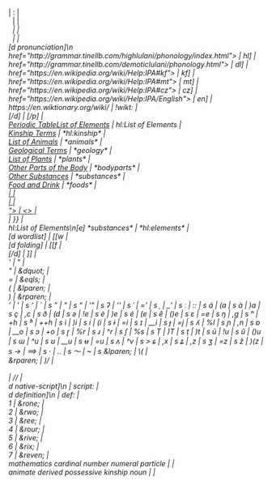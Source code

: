 <!DOCTYPE html>
</link><link> | </link>:<link> | <br>
</link>&nbsp;<high-lulani> | </link> <high-lulani> | <br>
</high-lulani>&nbsp;<em> | </high-lulani> <em> | </em><br>
</high-lulani>&nbsp;<small-caps> | </high-lulani> <small-caps> | <br>
[d pronunciation]\n<a | [p | <br>
href="http://grammar.tinellb.com/highlulani/phonology/index.html"> | hl] | <br>
href="http://grammar.tinellb.com/demoticlulani/phonology.html"> | dl] | <br>
href="https://en.wikipedia.org/wiki/Help:IPA#kf"> | kf] | <br>
href="https://en.wikipedia.org/wiki/Help:IPA#mt"> | mt] | <br>
href="https://en.wikipedia.org/wiki/Help:IPA#cz"> | cz] | <br>
href="https://en.wikipedia.org/wiki/Help:IPA/English"> | en] | <br>
https://en.wiktionary.org/wiki/ | !wikt: | <br>
</a>[/d] | [/p] | <br>
<a href="http://grammar.tinellb.com/highlulani/apocrypha/elements.html"><span class="desktop">Periodic Table</span><span class="mobile">List of Elements</span></a> | hl:List of Elements | <br>
<a href="http://grammar.tinellb.com/highlulani/apocrypha/kinship.html">Kinship Terms</a> | *hl:kinship* | <br>
<a href="../search.html?term=animal">List of Animals</a> | *animals* | <br>
<a href="../search.html?term=geology">Geological Terms</a> | *geology* | <br>
<a href="../search.html?term=plant">List of Plants</a> | *plants* | <br>
<a href="../search.html?term=bodypart">Other Parts of the Body</a> | *bodyparts* | <br>
<a href="../search.html?term=substance">Other Substances</a> | *substances* | <br>
<a href="../search.html?term=food">Food and Drink</a> | *foods* | <br>
<a href=" | {{ | <br>
<span class="note"> | <note> | <br>
</span> | </> | <br>
"> | <> | <br>
</a> | }} | <br>
hl:List of Elements\n[e] *substances* | *hl:elements* | <br>
[d wordlist] | [[w | <br>
[d folding] | [[f | <br>
[/d] | ]] | <br>
' | &quot; | <br>
" | &dquot; | <br>
= | &eqls; | <br>
( | &lparen; | <br>
) | &rparen; | <br>
’ | ' | s
‘ | ` | s
” | " | s
“ | '" | s
ʔ | '' | s
ˈ | =' | s
ˌ | _' | s
ː | :: | s
á | (a | s
à | )a | s
ç | ,c | s
ð | (d | s
ə | !e | s
è | )e | s
é | (e | s
ê | ()e | s
ɛ | =e | s
ŋ | ,g | s
ʰ | +h | s
ʱ | ++h | s
ì | )i | s
í | (i | s
ɨ | =i | s
ɪ | __i | s
ɟ | =j | s
ʎ | %l | s
ɲ | ,n | s
ɒ | __o | s
ɔ | +o | s
ɽ | %r | s
ɹ | ^r | s
ʃ | %s | s
Ṭ | )T | s
ṭ | )t | s
ü | !u | s
û | ()u | s
ɯ | ^u | s
ʊ | __u | s
ʉ | =u | s
ʌ | ^v | s
> ɕ | ,x | s
ʑ | ,z | s
ʒ | =z | s
ž | )(z | s
→ | ==> | s
· | .. | s
～ | ~ | s
&lparen; | \( | <br>
&rparen; | )/ | <br>
<br> |  //  | <br>
d native-script]\n | script:  | <br>
d definition]\n | def:  | <br>
<overline>1</overline> | &rone; | <br>
<overline>2</overline> | &rwo; | <br>
<overline>3</overline> | &ree; | <br>
<overline>4</overline> | &rour; | <br>
<overline>5</overline> | &rive; | <br>
<overline>6</overline> | &rix; | <br>
<overline>7</overline> | &reven; | <br>
mathematics cardinal number numeral particle | <cardinal> | <br>
animate derived possessive kinship noun | <kinship> | <br>
